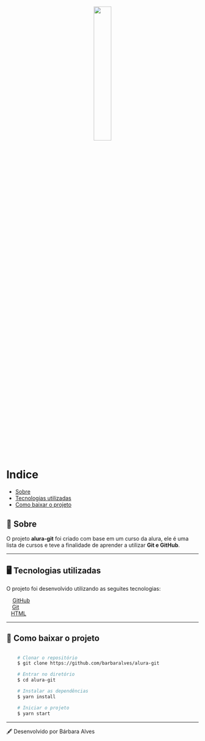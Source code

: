 <h1 align="center">
    <img src="https://ik.imagekit.io/zukiepj2xd7/logo_YnvMDowIw.jpg" width="30%">
</h1>

# Indice

- [Sobre](#-Sobre)
- [Tecnologias utilizadas](#-tecnologias-utilizadas)
- [Como baixar o projeto](#-como-baixar-o-projeto)

## 📄 Sobre

O projeto **alura-git** foi criado com base em um curso da alura, ele é uma lista de cursos e teve a finalidade de aprender a utilizar **Git e GitHub**.

---

## 🖥️ Tecnologias utilizadas

O projeto foi desenvolvido utilizando as seguites tecnologias:

<img src="https://pngimg.com/uploads/github/github_PNG83.png" width="12px">  [GitHub](https://github.com/) <br/>
<img src="https://ik.imagekit.io/zukiepj2xd7/pngwing.com_KmI5BEw6g.png" width="11px"> [Git](https://git-scm.com/about) <br/>
<img src="https://logodownload.org/wp-content/uploads/2016/10/html5-logo-11.png" width="8px"> [HTML](https://dev.w3.org/html5/html-author/)

---

## 📁 Como baixar o projeto

```bash

    # Clonar o repositório
    $ git clone https://github.com/barbaralves/alura-git

    # Entrar no diretório
    $ cd alura-git

    # Instalar as dependências
    $ yarn install

    # Iniciar o projeto
    $ yarn start 
```

---
🖋️ Desenvolvido por Bárbara Alves